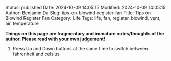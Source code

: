 Status: published
Date: 2024-10-09 14:05:15
Modified: 2024-10-09 14:05:15
Author: Benjamin Du
Slug: tips-on-biowind-register-fan
Title: Tips on Biowind Register Fan
Category: Life
Tags: life, fan, register, biowind, vent, air, temperature

**Things on this page are fragmentary and immature notes/thoughts of the author. Please read with your own judgement!**


1. Press Up and Down buttons at the same time to switch between fahrenheit and celsius.